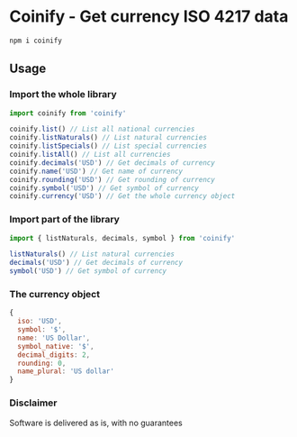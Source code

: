 # Coinify - Get currency ISO 4217 data

```bash
npm i coinify
```

## Usage

### Import the whole library

```js
import coinify from 'coinify'

coinify.list() // List all national currencies
coinify.listNaturals() // List natural currencies
coinify.listSpecials() // List special currencies
coinify.listAll() // List all currencies
coinify.decimals('USD') // Get decimals of currency
coinify.name('USD') // Get name of currency
coinify.rounding('USD') // Get rounding of currency
coinify.symbol('USD') // Get symbol of currency
coinify.currency('USD') // Get the whole currency object
```

### Import part of the library
```js
import { listNaturals, decimals, symbol } from 'coinify'

listNaturals() // List natural currencies
decimals('USD') // Get decimals of currency
symbol('USD') // Get symbol of currency
```

### The currency object
```js
{
  iso: 'USD',
  symbol: '$',
  name: 'US Dollar',
  symbol_native: '$',
  decimal_digits: 2,
  rounding: 0,
  name_plural: 'US dollar'
}
```

### Disclaimer
Software is delivered as is, with no guarantees
